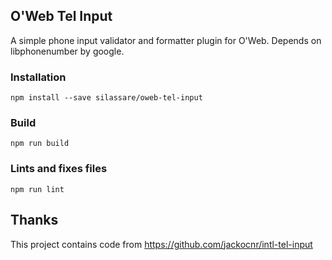 ## O'Web Tel Input

A simple phone input validator and formatter plugin for O'Web.
Depends on libphonenumber by google.

### Installation

```
npm install --save silassare/oweb-tel-input
```

### Build

```
npm run build
```

### Lints and fixes files

```
npm run lint
```

## Thanks

This project contains code from https://github.com/jackocnr/intl-tel-input
